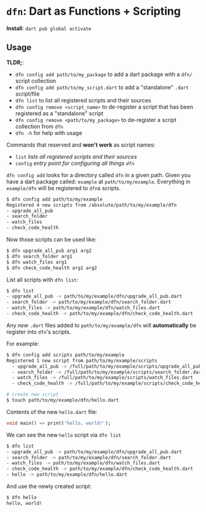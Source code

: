 # `dfn`: Dart as Functions + Scripting

**Install**: `dart pub global activate`

## Usage

**TLDR;**:
- `dfn config add path/to/my_package` to add a dart package with a `dfn/` script collection
- `dfn config add path/to/my_script.dart` to add a "standalone" `.dart` script/file
- `dfn list` to list all registered scripts and their sources
- `dfn config remove <script_name>` to de-register a script that has been registered as a "standalone" script
- `dfn config remove <path/to/my_package>` to de-register a script collection from `dfn`
- `dfn -h` for help with usage

Commands that reserved and **won't work** as script names:
- `list` _lists all registered scripts and their sources_
- `config` _entry point for configuring all things `dfn`_

`dfn config add` looks for a directory called `dfn` in a given path. Given you have a dart package called: `example` at `path/to/my/example`. Everything in `example/dfn` will be registered to `dfn`s scripts.

```sh
$ dfn config add path/to/my/example
Registered 4 new scripts from /absolute/path/to/my/example/dfn
- upgrade_all_pub
- search_folder
- watch_files
- check_code_health
```

Now those scripts can be used like:

```sh
$ dfn upgrade_all_pub arg1 arg2
$ dfn search_folder arg1
$ dfn watch_files arg1
$ dfn check_code_health arg1 arg2
```

List all scripts with `dfn list`:
```sh
$ dfn list
- upgrade_all_pub -> path/to/my/example/dfn/upgrade_all_pub.dart
- search_folder -> path/to/my/example/dfn/search_folder.dart
- watch_files -> path/to/my/example/dfn/watch_files.dart
- check_code_health -> path/to/my/example/dfn/check_code_health.dart
```

Any _new_ `.dart` files added to `path/to/my/example/dfn` will **automatically** be register into `dfn`'s scripts.

For example:
```sh
$ dfn config add scripts path/to/my/example
Registered 1 new script from path/to/my/example/scripts
  - upgrade_all_pub -> /full/path/to/my/example/scripts/upgrade_all_pub.dart
  - search_folder -> /full/path/to/my/example/scripts/search_folder.dart
  - watch_files -> /full/path/to/my/example/scripts/watch_files.dart
  - check_code_health -> /full/path/to/my/example/scripts/check_code_health.dart

# create new script
$ touch path/to/my/example/dfn/hello.dart
```

Contents of the new `hello.dart` file:

```dart
void main() => print('hello, world!');
```

We can see the new `hello` script via `dfn list`

```sh
$ dfn list
- upgrade_all_pub -> path/to/my/example/dfn/upgrade_all_pub.dart
- search_folder -> path/to/my/example/dfn/search_folder.dart
- watch_files -> path/to/my/example/dfn/watch_files.dart
- check_code_health -> path/to/my/example/dfn/check_code_health.dart
- hello -> path/to/my/example/dfn/hello.dart
```

And use the newly created script:

```sh
$ dfn hello
hello, world!
```

